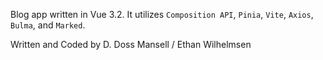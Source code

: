Blog app written in Vue 3.2. It utilizes `Composition API`, `Pinia`, `Vite`, `Axios`, `Bulma`, and `Marked`.

Written and Coded by D. Doss Mansell / Ethan Wilhelmsen